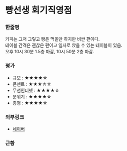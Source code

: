 # 빵선생 회기직영점

### 한줄평

커피는 그저 그렇고 빵은 먹을만 하지만 비싼 편이다.  
테이블 간격은 괜찮은 편이고 일자로 앉을 수 있는 테이블이 있음.  
오후 10시 30분 1.5층 마감, 10시 50분 2층 마감.  

### 평가

- 규모 : ★★★★☆
- 콘센트 : ★★★☆☆
- 무선인터넷 : ★★★★☆
- 분위기 : ★★★★☆
- 총평 : ★★★★☆

### 외부링크

- [네이버](https://store.naver.com/restaurants/detail?id=1481104187)

### 근황
